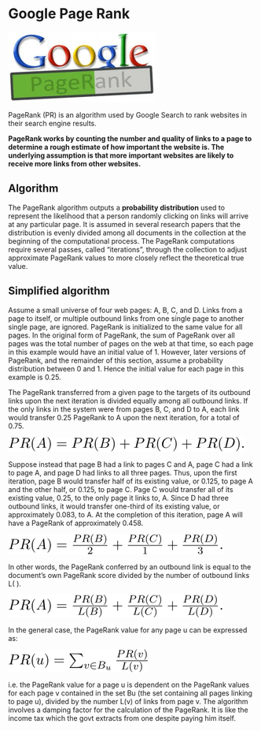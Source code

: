 <h1>Google Page Rank</h1>

<img src="imgs/pr1.jpg" alt="page rank">

<p>PageRank (PR) is an algorithm used by Google Search to rank websites in their search engine results.</p>

<b>PageRank works by counting the number and quality of links to a page to determine a rough estimate of how important the website is.
     The underlying assumption is that more important websites are likely to receive more links from other websites.</b>


<h2>Algorithm </h2>

<p>
    The PageRank algorithm outputs a <b>probability distribution</b> used to represent the likelihood that
    a person randomly clicking on links will arrive at any particular page.
    It is assumed in several research papers that the distribution is evenly divided among
    all documents in the collection at the beginning of the computational process. 
    The PageRank computations require several passes, called “iterations”, 
    through the collection to adjust approximate PageRank values to more closely reflect the theoretical true value.
</p>

<h2>Simplified algorithm</h2>

<p>
    Assume a small universe of four web pages: A, B, C, and D. 
    Links from a page to itself, 
    or multiple outbound links from one single page to another single page, are ignored. 
    PageRank is initialized to the same value for all pages. 
    In the original form of PageRank, the sum of PageRank over all pages was the total number of pages on the web at that time, 
    so each page in this example would have an initial value of 1. 
    However, later versions of PageRank, and the remainder of this section, assume a probability distribution between 0 and 1. 
    Hence the initial value for each page in this example is 0.25.
</p>

<p>
    The PageRank transferred from a given page to the targets of its outbound links upon the next iteration is
    divided equally among all outbound links.
    If the only links in the system were from pages B, C, and D to A, 
    each link would transfer 0.25 PageRank to A upon the next iteration, for a total of 0.75.
</p>

<img src="imgs/1.svg" alt="page rank">

<p>Suppose instead that page B had a link to pages C and A, page C had a link to page A, 
    and page D had links to all three pages. 
    Thus, upon the first iteration,
     page B would transfer half of its existing value, or 0.125, 
     to page A and the other half, or 0.125, to page C. 
     Page C would transfer all of its existing value, 0.25, to the only page it links to, A. 
     Since D had three outbound links, it would transfer one-third of its existing value, or approximately 0.083, to A. 
     At the completion of this iteration, page A will have a PageRank of approximately 0.458.
</p>

<img src="imgs/2.svg" alt="page rank">

<p>
    In other words, the PageRank conferred by an outbound link is equal to
        the document’s own PageRank score divided by the number of outbound links L( ).
</p>
    
<img src="imgs/3.svg" alt="page rank">

<p>
    In the general case, the PageRank value for any page u can be expressed as:
</p>

<img src="imgs/4.svg" alt="page rank">

<p>
    i.e. the PageRank value for a page u is dependent on the PageRank values for each page v contained in the set Bu 
    (the set containing all pages linking to page u), divided by the number L(v) of links from page v. 
    The algorithm involves a damping factor for the calculation of the PageRank. 
    It is like the income tax which the govt extracts from one despite paying him itself.
</p>

